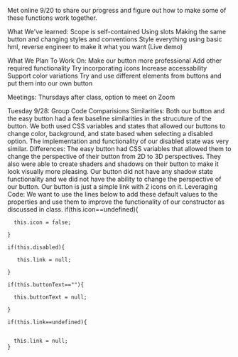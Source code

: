 Met online 9/20 to share our progress and figure out how to make some of these functions work together.

What We've learned:
Scope is self-contained
Using slots
Making the same button and changing styles and conventions
Style everything using basic hml, reverse engineer to make it what you want (Live demo)

What We Plan To Work On:
Make our button more professional
Add other required functionality
Try incorporating icons
Increase accessability
Support color variations
Try and use different elements from buttons and put them into our own button

Meetings:
Thursdays after class, option to meet on Zoom

Tuesday 9/28: Group Code Comparisions 
Similarities: Both our button and the easy button had a few baseline similarities in the strucuture of the button. We both used CSS variables and states that allowed our buttons to change color, background, and state based when selecting a disabled option. The implementation and functionality of our disabled state was very similar. 
Differences: The easy button had CSS variables that allowed them to change the perspective of their button from 2D to 3D perspectives. They also were able to create shaders and shadows on their button to make it look visually more pleasing. Our button did not have any shadow state functionality and we did not have the ability to change the perspective of our button. Our button is just a simple link with 2 icons on it. 
Leveraging Code: 
We want to use the lines below to add these default values to the properties and use them to improve the functionality of our constructor as discussed in class.
if(this.icon==undefined){


      this.icon = false;

    }

    if(this.disabled){

       this.link = null;

    }

    if(this.buttonText==""){

      this.buttonText = null;

    }
    
    if(this.link==undefined){

      
      this.link = null;
    }


